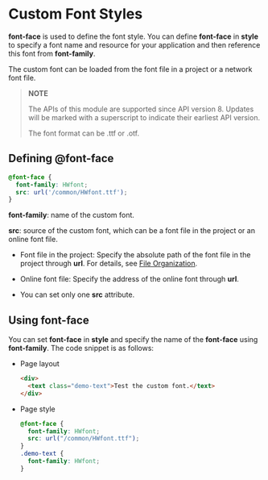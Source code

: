 # Custom Font Styles


**font-face** is used to define the font style. You can define **font-face** in **style** to specify a font name and resource for your application and then reference this font from **font-family**.


The custom font can be loaded from the font file in a project or a network font file.

> **NOTE**
>
> The APIs of this module are supported since API version 8. Updates will be marked with a superscript to indicate their earliest API version.
>
> The font format can be .ttf or .otf.


## Defining @font-face


```css
@font-face {   
  font-family: HWfont; 
  src: url('/common/HWfont.ttf'); 
}
```

**font-family**: name of the custom font.

**src**: source of the custom font, which can be a font file in the project or an online font file.

- Font file in the project: Specify the absolute path of the font file in the project through **url**. For details, see [File Organization](js-service-widget-file.md).

- Online font file: Specify the address of the online font through **url**.

- You can set only one **src** attribute.


## Using font-face

You can set **font-face** in **style** and specify the name of the **font-face** using **font-family**. The code snippet is as follows:

- Page layout
  
  ```html
  <div>    
    <text class="demo-text">Test the custom font.</text>  
  </div>
  ```

- Page style
  
  ```css
  @font-face {
    font-family: HWfont;
    src: url("/common/HWfont.ttf");
  }
  .demo-text {
    font-family: HWfont;
  }
  ```
